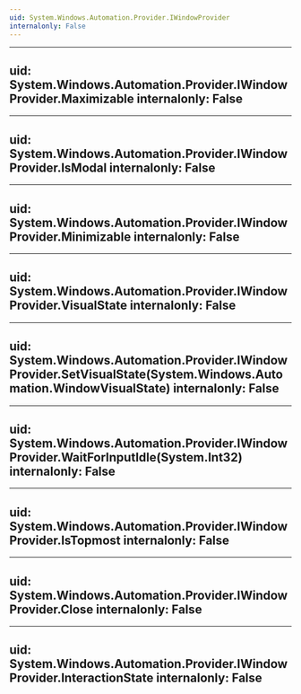 ```yaml
---
uid: System.Windows.Automation.Provider.IWindowProvider
internalonly: False
---
```


---
uid: System.Windows.Automation.Provider.IWindowProvider.Maximizable
internalonly: False
---

---
uid: System.Windows.Automation.Provider.IWindowProvider.IsModal
internalonly: False
---

---
uid: System.Windows.Automation.Provider.IWindowProvider.Minimizable
internalonly: False
---

---
uid: System.Windows.Automation.Provider.IWindowProvider.VisualState
internalonly: False
---

---
uid: System.Windows.Automation.Provider.IWindowProvider.SetVisualState(System.Windows.Automation.WindowVisualState)
internalonly: False
---

---
uid: System.Windows.Automation.Provider.IWindowProvider.WaitForInputIdle(System.Int32)
internalonly: False
---

---
uid: System.Windows.Automation.Provider.IWindowProvider.IsTopmost
internalonly: False
---

---
uid: System.Windows.Automation.Provider.IWindowProvider.Close
internalonly: False
---

---
uid: System.Windows.Automation.Provider.IWindowProvider.InteractionState
internalonly: False
---
